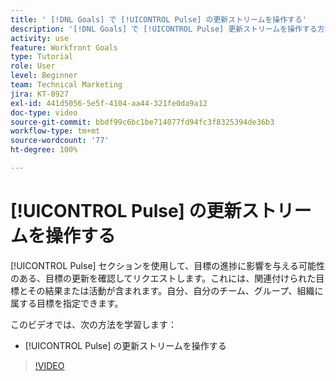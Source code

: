 ```yaml
---
title: ' [!DNL Goals] で [!UICONTROL Pulse] の更新ストリームを操作する'
description: '[!DNL Goals] で [!UICONTROL Pulse] 更新ストリームを操作する方法を説明します。'
activity: use
feature: Workfront Goals
type: Tutorial
role: User
level: Beginner
team: Technical Marketing
jira: KT-8927
exl-id: 441d5056-5e5f-4104-aa44-321fe0da9a12
doc-type: video
source-git-commit: bbdf99c6bc1be714077fd94fc3f8325394de36b3
workflow-type: tm+mt
source-wordcount: '77'
ht-degree: 100%

---
```


# [!UICONTROL Pulse] の更新ストリームを操作する

[!UICONTROL Pulse] セクションを使用して、目標の進捗に影響を与える可能性のある、目標の更新を確認してリクエストします。これには、関連付けられた目標とその結果または活動が含まれます。自分、自分のチーム、グループ、組織に属する目標を指定できます。

このビデオでは、次の方法を学習します：

* [!UICONTROL Pulse] の更新ストリームを操作する

>[!VIDEO](https://video.tv.adobe.com/v/3415937/?quality=12&learn=on&enablevpops=1&captions=jpn)
